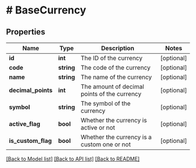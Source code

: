 # # BaseCurrency

## Properties

Name | Type | Description | Notes
------------ | ------------- | ------------- | -------------
**id** | **int** | The ID of the currency | [optional]
**code** | **string** | The code of the currency | [optional]
**name** | **string** | The name of the currency | [optional]
**decimal_points** | **int** | The amount of decimal points of the currency | [optional]
**symbol** | **string** | The symbol of the currency | [optional]
**active_flag** | **bool** | Whether the currency is active or not | [optional]
**is_custom_flag** | **bool** | Whether the currency is a custom one or not | [optional]

[[Back to Model list]](../README.md#documentation-for-models) [[Back to API list]](../README.md#documentation-for-api-endpoints) [[Back to README]](../README.md)
